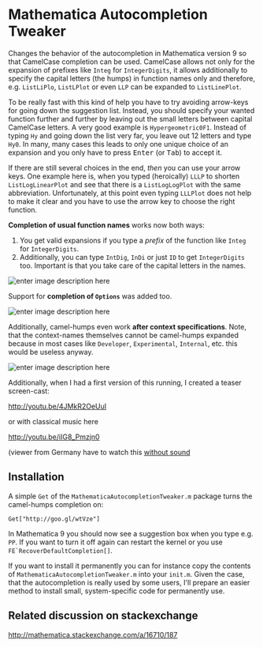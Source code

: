 Mathematica Autocompletion Tweaker
================================

Changes the behavior of the autocompletion in Mathematica version 9 so that CamelCase completion can be used.
CamelCase allows not only for the expansion of prefixes like `Integ` for `IntegerDigits`, it allows additionally to specify
the capital letters (the humps) in function names only and therefore, e.g.  `ListLiPlo`, `ListLPlot` or even `LLP` can be 
expanded to `ListLinePlot`.

To be really fast with this kind of help you have to try avoiding arrow-keys for going down the suggestion list. 
Instead, you should specify your wanted function further and further by leaving out the small letters between capital 
CamelCase letters. A very good example is `Hypergeometric0F1`. Instead of typing `Hy` and going down the list very far, 
you leave out 12 letters and type `Hy0`. In many, many cases this leads to only one unique choice of an expansion and 
you only have to press <kbd>Enter</kbd> (or <kbd>Tab</kbd>) to accept it.

If there are still several choices in the end, *then* you can use your arrow keys. One example here is, when you 
typed (heroically) `LLLP` to shorten `ListLogLinearPlot` and see that there is a `ListLogLogPlot` with the same 
abbreviation. Unfortunately, at this point even typing `LLLPlot` does not help to make it clear and you have to use 
the arrow key to choose the right function.

**Completion of usual function names** works now both ways:

1. You get valid expansions if you type a *prefix* of the function like `Integ` for `IntegerDigits`.
2. Additionally, you can type `IntDig`, `InDi` or just `ID` to get `IntegerDigits` too. Important is that you take care 
of the capital letters in the names.

![enter image description here](http://i.stack.imgur.com/8gwTv.gif)

Support for **completion of `Options`** was added too.

![enter image description here](http://i.stack.imgur.com/Ly4aR.gif)

Additionally, camel-humps even work **after context specifications**. Note, that the context-names themselves cannot 
be camel-humps expanded because in most cases like `Developer`, `Experimental`, `Internal`, etc. this would be useless anyway.

![enter image description here](http://i.stack.imgur.com/DoJWG.gif)

Additionally, when I had a first version of this running, I created a teaser screen-cast:

http://youtu.be/4JMkR2OeUuI

or with classical music here

http://youtu.be/iIG8_Pmzjn0

(viewer from Germany have to watch this [without sound](http://youtu.be/mzFfNbl9sr4)

Installation
------------

A simple `Get` of the `MathematicaAutocompletionTweaker.m` package turns the camel-humps completion on:

```
Get["http://goo.gl/wtVze"]
```

In Mathematica 9 you should now see a suggestion box when you type e.g. `PP`. If you want to turn it off again can 
restart the kernel or you use ``FE`RecoverDefaultCompletion[]``. 

If you want to install it permanently you can for instance copy the contents of `MathematicaAutocompletionTweaker.m` into
your `init.m`. Given the case, that the autocompletion is really used by some users, I'll prepare an easier method
to install small, system-specific code for permanently use.

Related discussion on stackexchange
---

http://mathematica.stackexchange.com/a/16710/187